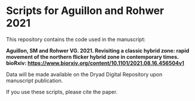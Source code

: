 # Scripts for Aguillon and Rohwer 2021


This repository contains the code used in the manuscript:

**Aguillon, SM and Rohwer VG. 2021. Revisiting a classic hybrid zone: rapid movement of the northern flicker hybrid zone in contemporary times. bioRxiv: https://www.biorxiv.org/content/10.1101/2021.08.16.456504v1**

Data will be made available on the Dryad Digital Repository upon manuscript publication.

If you use these scripts, please cite the paper. 
